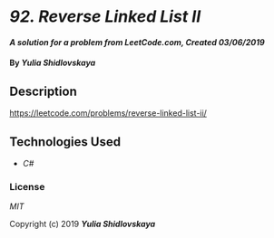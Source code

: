 # _92. Reverse Linked List II_

#### _A solution for a problem from LeetCode.com, Created 03/06/2019_

#### By _**Yulia Shidlovskaya**_

## Description
https://leetcode.com/problems/reverse-linked-list-ii/

## Technologies Used

* _C#_

### License

*MIT*

Copyright (c) 2019 **_Yulia Shidlovskaya_**
